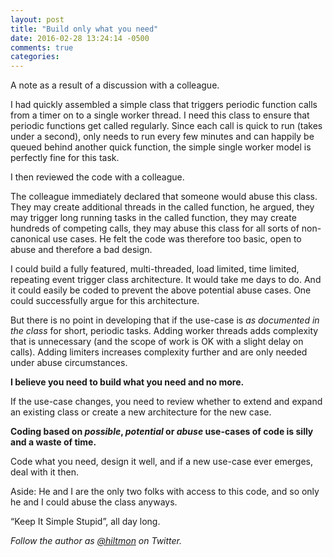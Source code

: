 ```yaml
---
layout: post
title: "Build only what you need"
date: 2016-02-28 13:24:14 -0500
comments: true
categories: 
---
```


<span class="light">A note as a result of a discussion with a colleague.</span>

I had quickly assembled a simple class that triggers periodic function calls from a timer on to a single worker thread. I need this class to ensure that periodic functions get called regularly. Since each call is quick to run (takes under a second), only needs to run every few minutes and can happily be queued behind another quick function, the simple single worker model is perfectly fine for this task.

I then reviewed the code with a colleague.

The colleague immediately declared that someone would abuse this class. They may create additional threads in the called function, he argued, they may trigger long running tasks in the called function, they may create hundreds of competing calls, they may abuse this class for all sorts of non-canonical use cases. He felt the code was therefore too basic, open to abuse and therefore a bad design.

I could build a fully featured, multi-threaded, load limited, time limited, repeating event trigger class architecture. It would take me days to do. And it could easily be coded to prevent the above potential abuse cases. One could successfully argue for this architecture.

But there is no point in developing that if the use-case is *as documented in the class* for short, periodic tasks. Adding worker threads adds complexity that is unnecessary (and the scope of work is OK with a slight delay on calls). Adding limiters increases complexity further and are only needed under abuse circumstances.

**I believe you need to build what you need and no more.**

If the use-case changes, you need to review whether to extend and expand an existing class or create a new architecture for the new case.

**Coding based on *possible*, *potential* or *abuse* use-cases of code is silly and a waste of time.**

Code what you need, design it well, and if a new use-case ever emerges, deal with it then.

<span class="light">Aside: He and I are the only two folks with access to this code, and so only he and I could abuse the class anyways.</span>

“Keep It Simple Stupid”, all day long.

*Follow the author as [@hiltmon](http://https://twitter.com/hiltmon) on Twitter.*